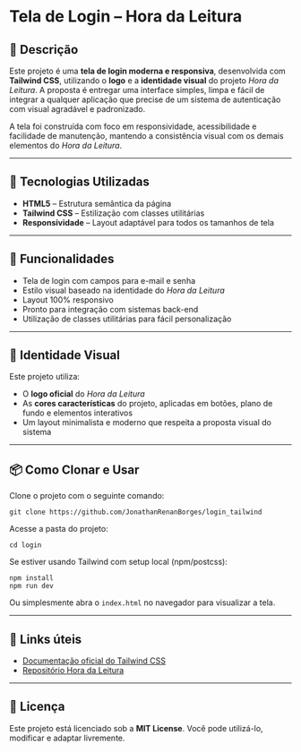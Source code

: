 # Tela de Login – Hora da Leitura

## 📖 Descrição

Este projeto é uma **tela de login moderna e responsiva**, desenvolvida com **Tailwind CSS**, utilizando o **logo** e a **identidade visual** do projeto *Hora da Leitura*. A proposta é entregar uma interface simples, limpa e fácil de integrar a qualquer aplicação que precise de um sistema de autenticação com visual agradável e padronizado.

A tela foi construída com foco em responsividade, acessibilidade e facilidade de manutenção, mantendo a consistência visual com os demais elementos do *Hora da Leitura*.

---

## 🚀 Tecnologias Utilizadas

- **HTML5** – Estrutura semântica da página  
- **Tailwind CSS** – Estilização com classes utilitárias  
- **Responsividade** – Layout adaptável para todos os tamanhos de tela  

---

## 📌 Funcionalidades

- Tela de login com campos para e-mail e senha  
- Estilo visual baseado na identidade do *Hora da Leitura*  
- Layout 100% responsivo  
- Pronto para integração com sistemas back-end  
- Utilização de classes utilitárias para fácil personalização  

---

## 🎨 Identidade Visual

Este projeto utiliza:
- O **logo oficial** do *Hora da Leitura*  
- As **cores características** do projeto, aplicadas em botões, plano de fundo e elementos interativos  
- Um layout minimalista e moderno que respeita a proposta visual do sistema  

---

## 📦 Como Clonar e Usar

Clone o projeto com o seguinte comando:

```
git clone https://github.com/JonathanRenanBorges/login_tailwind
```

Acesse a pasta do projeto:

```
cd login
```

Se estiver usando Tailwind com setup local (npm/postcss):

```
npm install
npm run dev
```

Ou simplesmente abra o `index.html` no navegador para visualizar a tela.

---

## 🔗 Links úteis

- [Documentação oficial do Tailwind CSS](https://tailwindcss.com/docs)  
- [Repositório Hora da Leitura](https://github.com/JonathanRenanBorges/horadaleitura)

---

## 📜 Licença

Este projeto está licenciado sob a **MIT License**. Você pode utilizá-lo, modificar e adaptar livremente.
